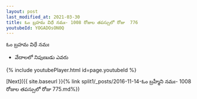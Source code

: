 ```yaml
---
layout: post
last_modified_at: 2021-03-30
title: ఓం బ్రహమ విధే నమః- 1008 రోజుల తపస్సులో రోజు  776
youtubeId: YOGADOsON0Q
---
```

 
 
 ఓం బ్రహమ విధే నమః  
 
 -  వేదాలలో నిపుణుడు ఎవరు 
 
  
 
  
 
 
 
 
 
 


{% include youtubePlayer.html id=page.youtubeId %}
 
[Next]({{ site.baseurl }}{% link  split1/_posts/2016-11-14-ఓం బ్రహ్మీని నమః- 1008 రోజుల తపస్సులో రోజు  775.md%})
 
